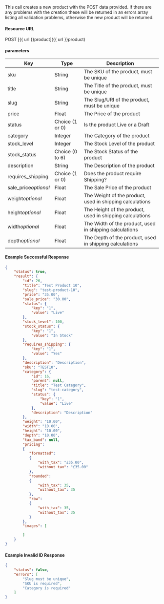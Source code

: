 <!--
@title Create new product
@author Moltin Ltd
@description Creates a new product
@order 3.1

@sidebar 1
@family Product
@rate No
@auth Yes
@format JSON
@http POST
@version beta
-->
This call creates a new product with the POST data provided. If there are any problems with the creation these will be returned in an errors array listing all validation problems, otherwise the new product will be returned.

#### Resource URL
POST [{{ url }}product]({{ url }}product)


#### parameters
Key | Type | Description
--- | ---- | -----------
sku | String | The SKU of the product, must be unique
title | String | The Title of the product, must be unique
slug | String | The Slug/URI of the product, must be unique
price | Float | The Price of the product
status | Choice (1 or 0) | Is the product Live or a Draft
category | Integer | The Category of the product
stock_level | Integer | The Stock Level of the product
stock_status | Choice (0 to 6) | The Stock Status of the product
description | String | The Description of the product
requires_shipping | Choice (1 or 0) | Does the product require Shipping?
sale_price*optional* | Float | The Sale Price of the product
weight*optional* | Float | The Weight of the product, used in shipping calculations
height*optional* | Float | The Height of the product, used in shipping calculations
width*optional* | Float | The Width of the product, used in shipping calculations
depth*optional* | Float | The Depth of the product, used in shipping calculations

<!--code-->
#### Example Successful Response
``` json
{
    "status": true,
    "result": {
        "id": 26,
        "title": "Test Product 10",
        "slug": "test-product-10",
        "price": "35.00",
        "sale_price": "30.00",
        "status": {
            "key": "1",
            "value": "Live"
        },
        "stock_level": 100,
        "stock_status": {
            "key": "1",
            "value": "In Stock"
        },
        "requires_shipping": {
            "key": "1",
            "value": "Yes"
        },
        "description": "Description",
        "sku": "TEST10",
        "category": {
            "id": 16,
            "parent": null,
            "title": "Test Category",
            "slug": "test-category",
            "status": {
                "key": "1",
                "value": "Live"
            },
            "description": "Description"
        },
        "weight": "10.00",
        "width": "10.00",
        "height": "10.00",
        "depth": "10.00",
        "tax_band": null,
        "pricing":
        {
           "formatted":
           {
               "with_tax": "£35.00",
               "without_tax": "£35.00"
           },
           "rounded":
           {
               "with_tax": 35,
               "without_tax": 35
           },
           "raw":
           {
               "with_tax": 35,
               "without_tax": 35
           }
        },
        "images": [

        ]
    }
}
```


#### Example Invalid ID Response
``` json
{
    "status": false,
    "errors": [
        "Slug must be unique",
        "SKU is required",
        "Category is required"
    ]
}
```
<!--/code-->